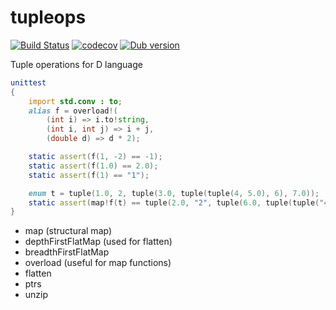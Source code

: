 # tupleops

[![Build Status](https://travis-ci.org/ShigekiKarita/tupleops.svg?branch=master)](https://travis-ci.org/ShigekiKarita/tupleops)
[![codecov](https://codecov.io/gh/ShigekiKarita/tupleops/branch/master/graph/badge.svg)](https://codecov.io/gh/ShigekiKarita/tupleops)
[![Dub version](https://img.shields.io/dub/v/tupleops.svg)](https://code.dlang.org/packages/tupleops)

Tuple operations for D language

```d
unittest
{
    import std.conv : to;
    alias f = overload!(
        (int i) => i.to!string,
        (int i, int j) => i + j,
        (double d) => d * 2);

    static assert(f(1, -2) == -1);
    static assert(f(1.0) == 2.0);
    static assert(f(1) == "1");

    enum t = tuple(1.0, 2, tuple(3.0, tuple(tuple(4, 5.0), 6), 7.0));
    static assert(map!f(t) == tuple(2.0, "2", tuple(6.0, tuple(tuple("4", 10.0), "6"), 14.0)));
}
```

- map (structural map)
- depthFirstFlatMap (used for flatten)
- breadthFirstFlatMap
- overload (useful for map functions)
- flatten
- ptrs
- unzip
